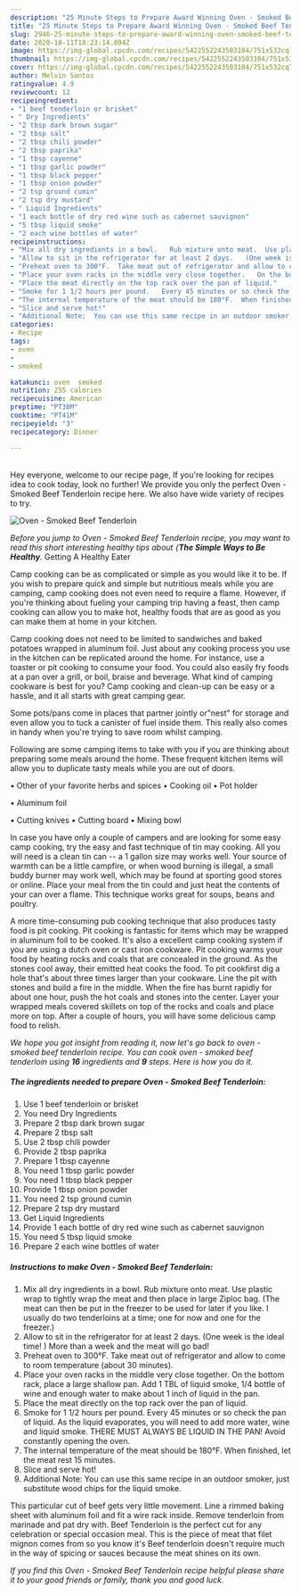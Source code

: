 ```yaml
---
description: "25 Minute Steps to Prepare Award Winning Oven - Smoked Beef Tenderloin"
title: "25 Minute Steps to Prepare Award Winning Oven - Smoked Beef Tenderloin"
slug: 2946-25-minute-steps-to-prepare-award-winning-oven-smoked-beef-tenderloin
date: 2020-10-11T18:23:14.094Z
image: https://img-global.cpcdn.com/recipes/5422552243503104/751x532cq70/oven-smoked-beef-tenderloin-recipe-main-photo.jpg
thumbnail: https://img-global.cpcdn.com/recipes/5422552243503104/751x532cq70/oven-smoked-beef-tenderloin-recipe-main-photo.jpg
cover: https://img-global.cpcdn.com/recipes/5422552243503104/751x532cq70/oven-smoked-beef-tenderloin-recipe-main-photo.jpg
author: Melvin Santos
ratingvalue: 4.9
reviewcount: 12
recipeingredient:
- "1 beef tenderloin or brisket"
- " Dry Ingredients"
- "2 tbsp dark brown sugar"
- "2 tbsp salt"
- "2 tbsp chili powder"
- "2 tbsp paprika"
- "1 tbsp cayenne"
- "1 tbsp garlic powder"
- "1 tbsp black pepper"
- "1 tbsp onion powder"
- "2 tsp ground cumin"
- "2 tsp dry mustard"
- " Liquid Ingredients"
- "1 each bottle of dry red wine such as cabernet sauvignon"
- "5 tbsp liquid smoke"
- "2 each wine bottles of water"
recipeinstructions:
- "Mix all dry ingredients in a bowl.   Rub mixture onto meat.  Use plastic wrap to tightly wrap the meat and then place in large Ziploc bag.  (The meat can then be put in the freezer to be used for later if you like.   I usually do two tenderloins at a time; one for now and one for the freezer.)"
- "Allow to sit in the refrigerator for at least 2 days.   (One week is the ideal time! )  More than a week and the meat will go bad!"
- "Preheat oven to 300°F.  Take meat out of refrigerator and allow to come to room temperature (about 30 minutes)."
- "Place your oven racks in the middle very close together.   On the bottom rack, place a large shallow pan.  Add 1 TBL of liquid smoke,  1/4 bottle of wine and enough water to make about 1 inch of liquid in the pan."
- "Place the meat directly on the top rack over the pan of liquid."
- "Smoke for 1 1/2 hours per pound.   Every 45 minutes or so check the pan of liquid.   As the liquid evaporates, you will need to add more water,  wine and liquid smoke.   THERE MUST ALWAYS BE LIQUID IN THE PAN!   Avoid constantly opening the oven."
- "The internal temperature of the meat should be 180°F.  When finished,  let the meat rest 15 minutes."
- "Slice and serve hot!"
- "Additional Note:  You can use this same recipe in an outdoor smoker, just substitute wood chips for the liquid smoke."
categories:
- Recipe
tags:
- oven
- 
- smoked

katakunci: oven  smoked 
nutrition: 255 calories
recipecuisine: American
preptime: "PT38M"
cooktime: "PT41M"
recipeyield: "3"
recipecategory: Dinner

---
```

<br>
Hey everyone, welcome to our recipe page, If you're looking for recipes idea to cook today, look no further! We provide you only the perfect Oven - Smoked Beef Tenderloin recipe here. We also have wide variety of recipes to try.
<br>


![Oven - Smoked Beef Tenderloin](https://img-global.cpcdn.com/recipes/5422552243503104/751x532cq70/oven-smoked-beef-tenderloin-recipe-main-photo.jpg)

<i>Before you jump to Oven - Smoked Beef Tenderloin recipe, you may want to read this short interesting healthy tips about {<strong>The Simple Ways to Be Healthy</strong>.</i>
Getting A Healthy Eater

    
Camp cooking can be as complicated or simple as you would like it to be. If you wish to prepare quick and simple but nutritious meals while you are camping, camp cooking does not even need to require a flame. However, if you're thinking about fueling your camping trip having a feast, then camp cooking can allow you to make hot, healthy foods that are as good as you can make them at home in your kitchen.

Camp cooking does not need to be limited to sandwiches and baked potatoes wrapped in aluminum foil.  Just about any cooking process you use in the kitchen can be replicated around the home. For instance, use a toaster or pit cooking to consume your food. You could also easily fry foods at a pan over a grill, or boil, braise and beverage. What kind of camping cookware is best for you? Camp cooking and clean-up can be easy or a hassle, and it all starts with great camping gear.

Some pots/pans come in places that partner jointly or"nest" for storage and even allow you to tuck a canister of fuel inside them. This really also comes in handy when you're trying to save room whilst camping.

Following are some camping items to take with you if you are thinking about preparing some meals around the home. These frequent kitchen items will allow you to duplicate tasty meals while you are out of doors.


• Other of your favorite herbs and spices
• Cooking oil
• Pot holder

• Aluminum foil

• Cutting knives
• Cutting board
• Mixing bowl


In case you have only a couple of campers and are looking for some easy camp cooking, try the easy and fast technique of tin may cooking. All you will need is a clean tin can -- a 1 gallon size may works well. Your source of warmth can be a little campfire, or when wood burning is illegal, a small buddy burner may work well, which may be found at sporting good stores or online. Place your meal from the tin could and just heat the contents of your can over a flame.  This technique works great for soups, beans and poultry.

A more time-consuming pub cooking technique that also produces tasty food is pit cooking. Pit cooking is fantastic for items which may be wrapped in aluminum foil to be cooked.  It's also a excellent camp cooking system if you are using a dutch oven or cast iron cookware. Pit cooking warms your food by heating rocks and coals that are concealed in the ground. As the stones cool away, their emitted heat cooks the food. To pit cookfirst dig a hole that's about three times larger than your cookware. Line the pit with stones and build a fire in the middle. When the fire has burnt rapidly for about one hour, push the hot coals and stones into the center. Layer your wrapped meals covered skillets on top of the rocks and coals and place more on top. After a couple of hours, you will have some delicious camp food to relish.


<i>We hope you got insight from reading it, now let's go back to oven - smoked beef tenderloin recipe. You can cook oven - smoked beef tenderloin using <strong>16</strong> ingredients and <strong>9</strong> steps. Here is how you do it.
</i>

##### The ingredients needed to prepare Oven - Smoked Beef Tenderloin:

1. Use 1 beef tenderloin or brisket
1. You need  Dry Ingredients
1. Prepare 2 tbsp dark brown sugar
1. Prepare 2 tbsp salt
1. Use 2 tbsp chili powder
1. Provide 2 tbsp paprika
1. Prepare 1 tbsp cayenne
1. You need 1 tbsp garlic powder
1. You need 1 tbsp black pepper
1. Provide 1 tbsp onion powder
1. You need 2 tsp ground cumin
1. Prepare 2 tsp dry mustard
1. Get  Liquid Ingredients
1. Provide 1 each bottle of dry red wine such as cabernet sauvignon
1. You need 5 tbsp liquid smoke
1. Prepare 2 each wine bottles of water


##### Instructions to make Oven - Smoked Beef Tenderloin:

1. Mix all dry ingredients in a bowl.   Rub mixture onto meat.  Use plastic wrap to tightly wrap the meat and then place in large Ziploc bag.  (The meat can then be put in the freezer to be used for later if you like.   I usually do two tenderloins at a time; one for now and one for the freezer.)
1. Allow to sit in the refrigerator for at least 2 days.   (One week is the ideal time! )  More than a week and the meat will go bad!
1. Preheat oven to 300°F.  Take meat out of refrigerator and allow to come to room temperature (about 30 minutes).
1. Place your oven racks in the middle very close together.   On the bottom rack, place a large shallow pan.  Add 1 TBL of liquid smoke,  1/4 bottle of wine and enough water to make about 1 inch of liquid in the pan.
1. Place the meat directly on the top rack over the pan of liquid.
1. Smoke for 1 1/2 hours per pound.   Every 45 minutes or so check the pan of liquid.   As the liquid evaporates, you will need to add more water,  wine and liquid smoke.   THERE MUST ALWAYS BE LIQUID IN THE PAN!   Avoid constantly opening the oven.
1. The internal temperature of the meat should be 180°F.  When finished,  let the meat rest 15 minutes.
1. Slice and serve hot!
1. Additional Note:  You can use this same recipe in an outdoor smoker, just substitute wood chips for the liquid smoke.


This particular cut of beef gets very little movement. Line a rimmed baking sheet with aluminum foil and fit a wire rack inside. Remove tenderloin from marinade and pat dry with. Beef Tenderloin is the perfect cut for any celebration or special occasion meal. This is the piece of meat that filet mignon comes from so you know it&#39;s Beef tenderloin doesn&#39;t require much in the way of spicing or sauces because the meat shines on its own. 

<i>If you find this Oven - Smoked Beef Tenderloin recipe helpful please share it to your good friends or family, thank you and good luck.</i>
